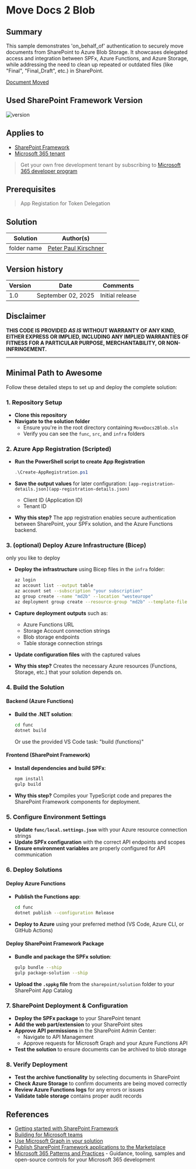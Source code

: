 # Move Docs 2 Blob

## Summary

This sample demonstrates 'on_behalf_of' authentication to securely move  documents from SharePoint to Azure Blob Storage. It showcases delegated access and integration between SPFx, Azure Functions, and Azure Storage, while addressing the need to clean up repeated or outdated files (like "Final", "Final_Draft", etc.) in SharePoint.

[Document Moved](assets/document_moved.png)

## Used SharePoint Framework Version

![version](https://img.shields.io/badge/version-1.21.1-green.svg)

## Applies to

- [SharePoint Framework](https://aka.ms/spfx)
- [Microsoft 365 tenant](https://docs.microsoft.com/en-us/sharepoint/dev/spfx/set-up-your-developer-tenant)

> Get your own free development tenant by subscribing to [Microsoft 365 developer program](http://aka.ms/o365devprogram)

## Prerequisites

> App Registation for Token Delegation

## Solution

| Solution    | Author(s)                                               |
| ----------- | ------------------------------------------------------- |
| folder name | [Peter Paul Kirschner](https://github.com/petkir) |

## Version history

| Version | Date             | Comments        |
| ------- | ---------------- | --------------- |
| 1.0     | September 02, 2025 | Initial release |

## Disclaimer

**THIS CODE IS PROVIDED _AS IS_ WITHOUT WARRANTY OF ANY KIND, EITHER EXPRESS OR IMPLIED, INCLUDING ANY IMPLIED WARRANTIES OF FITNESS FOR A PARTICULAR PURPOSE, MERCHANTABILITY, OR NON-INFRINGEMENT.**

---

## Minimal Path to Awesome

Follow these detailed steps to set up and deploy the complete solution:

### 1. Repository Setup

- **Clone this repository**
- **Navigate to the solution folder**
  - Ensure you're in the root directory containing `MoveDocs2Blob.sln`
  - Verify you can see the `func`, `src`, and `infra` folders

### 2. Azure App Registration (Scripted)

- **Run the PowerShell script to create App Registration**

  ```powershell
  .\Create-AppRegistration.ps1
  ```

- **Save the output values** for later configuration:
  `[app-registration-details.json](app-registration-details.json)`
  - Client ID (Application ID)
  - Tenant ID

- **Why this step?** The app registration enables secure authentication between SharePoint, your SPFx solution, and the Azure Functions backend.

### 3. (optional) Deploy Azure Infrastructure (Bicep) 

only you like to deploy

- **Deploy the infrastructure** using Bicep files in the `infra` folder:

  ```bash
  az login
  az account list --output table
  az account set --subscription "your subscription"
  az group create --name "md2b" --location "westeurope"
  az deployment group create --resource-group "md2b" --template-file infra/main.bicep
  ```

- **Capture deployment outputs** such as:
  - Azure Functions URL
  - Storage Account connection strings
  - Blob storage endpoints
  - Table storage connection strings

- **Update configuration files** with the captured values

- **Why this step?** Creates the necessary Azure resources (Functions, Storage, etc.) that your solution depends on.

### 4. Build the Solution

#### Backend (Azure Functions)

- **Build the .NET solution**:

  ```bash
  cd func
  dotnet build
  ```

  Or use the provided VS Code task: "build (functions)"

#### Frontend (SharePoint Framework)

- **Install dependencies and build SPFx**:

  ```bash
  npm install
  gulp build
  ```

- **Why this step?** Compiles your TypeScript code and prepares the SharePoint Framework components for deployment.

### 5. Configure Environment Settings

- **Update `func/local.settings.json`** with your Azure resource connection strings
- **Update SPFx configuration** with the correct API endpoints and scopes
- **Ensure environment variables** are properly configured for API communication

### 6. Deploy Solutions

#### Deploy Azure Functions

- **Publish the Functions app**:

  ```bash
  cd func
  dotnet publish --configuration Release
  ```

- **Deploy to Azure** using your preferred method (VS Code, Azure CLI, or GitHub Actions)

#### Deploy SharePoint Framework Package

- **Bundle and package the SPFx solution**:

  ```bash
  gulp bundle --ship
  gulp package-solution --ship
  ```

- **Upload the `.sppkg` file** from the `sharepoint/solution` folder to your SharePoint App Catalog

### 7. SharePoint Deployment & Configuration

- **Deploy the SPFx package** to your SharePoint tenant
- **Add the web part/extension** to your SharePoint sites
- **Approve API permissions** in the SharePoint Admin Center:
  - Navigate to API Management
  - Approve requests for Microsoft Graph and your Azure Functions API
- **Test the solution** to ensure documents can be archived to blob storage

### 8. Verify Deployment

- **Test the archive functionality** by selecting documents in SharePoint
- **Check Azure Storage** to confirm documents are being moved correctly
- **Review Azure Functions logs** for any errors or issues
- **Validate table storage** contains proper audit records


## References

- [Getting started with SharePoint Framework](https://docs.microsoft.com/en-us/sharepoint/dev/spfx/set-up-your-developer-tenant)
- [Building for Microsoft teams](https://docs.microsoft.com/en-us/sharepoint/dev/spfx/build-for-teams-overview)
- [Use Microsoft Graph in your solution](https://docs.microsoft.com/en-us/sharepoint/dev/spfx/web-parts/get-started/using-microsoft-graph-apis)
- [Publish SharePoint Framework applications to the Marketplace](https://docs.microsoft.com/en-us/sharepoint/dev/spfx/publish-to-marketplace-overview)
- [Microsoft 365 Patterns and Practices](https://aka.ms/m365pnp) - Guidance, tooling, samples and open-source controls for your Microsoft 365 development
